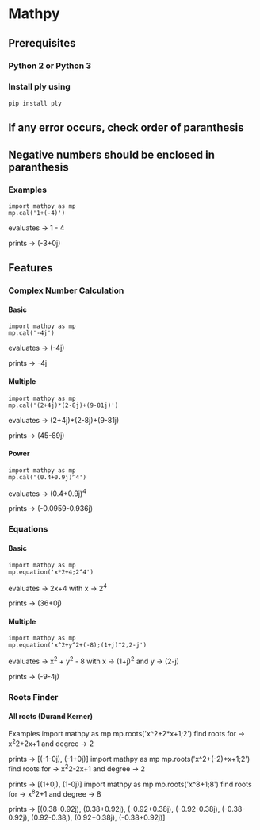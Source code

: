 # Mathpy

## Prerequisites
### Python 2 or Python 3
### Install ply using
    pip install ply

## If any error occurs, check order of paranthesis
## Negative numbers should be enclosed in paranthesis
### Examples
    import mathpy as mp
    mp.cal('1+(-4)')
  evaluates -> 1 - 4
    
  prints -> (-3+0j)

## Features
### Complex Number Calculation
#### Basic
    import mathpy as mp
    mp.cal('-4j')
  evaluates -> (-4j)

  prints -> -4j
#### Multiple
    import mathpy as mp
    mp.cal('(2+4j)*(2-8j)+(9-81j)')
  evaluates -> (2+4j)*(2-8j)+(9-81j)

  prints -> (45-89j)
#### Power
    import mathpy as mp
    mp.cal('(0.4+0.9j)^4')
  evaluates -> (0.4+0.9j)<sup>4</sup>

  prints -> (-0.0959-0.936j)

### Equations
#### Basic
    import mathpy as mp
    mp.equation('x*2+4;2^4')
  evaluates -> 2x+4 with x -> 2<sup>4</sup>
                     
  prints -> (36+0j)
#### Multiple
    import mathpy as mp
    mp.equation('x^2+y^2+(-8);(1+j)^2,2-j')
  evaluates -> x<sup>2</sup> + y<sup>2</sup> - 8 with x -> (1+j)<sup>2</sup> and y -> (2-j)
                     
  prints -> (-9-4j)

### Roots Finder
#### All roots (Durand Kerner)
  Examples
    import mathpy as mp
    mp.roots('x^2+2*x+1;2')
  find roots for -> x<sup>2</sup>2+2x+1 and degree -> 2

  prints -> [(-1-0j), (-1+0j)]
    import mathpy as mp
    mp.roots('x^2+(-2)*x+1;2')
  find roots for -> x<sup>2</sup>2-2x+1 and degree -> 2

  prints -> [(1+0j), (1-0j)]
    import mathpy as mp
    mp.roots('x^8+1;8')
  find roots for -> x<sup>8</sup>2+1 and degree -> 8

  prints -> [(0.38-0.92j), (0.38+0.92j), (-0.92+0.38j), (-0.92-0.38j), (-0.38-0.92j), (0.92-0.38j), (0.92+0.38j), (-0.38+0.92j)]